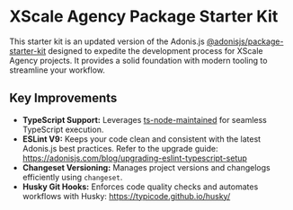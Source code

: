 # XScale Agency Package Starter Kit

This starter kit is an updated version of the Adonis.js [@adonisjs/package-starter-kit](https://github.com/adonisjs/pkg-starter-kit) designed to expedite the development process for XScale Agency projects. It provides a solid foundation with modern tooling to streamline your workflow.

## Key Improvements

- **TypeScript Support:** Leverages [ts-node-maintained](https://github.com/thetutlage/ts-node-maintained) for seamless TypeScript execution.
- **ESLint V9:** Keeps your code clean and consistent with the latest Adonis.js best practices. Refer to the upgrade guide: https://adonisjs.com/blog/upgrading-eslint-typescript-setup
- **Changeset Versioning:** Manages project versions and changelogs efficiently using `changeset`.
- **Husky Git Hooks:** Enforces code quality checks and automates workflows with Husky: https://typicode.github.io/husky/
